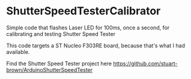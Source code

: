 # ShutterSpeedTesterCalibrator
Simple code that flashes Laser LED for 100ms, once a second, for calibrating and testing Shutter Speed Tester

This code targets a ST Nucleo F303RE board, because that's what I had available.

Find the Shutter Speed Tester project here https://github.com/stuart-brown/ArduinoShutterSpeedTester